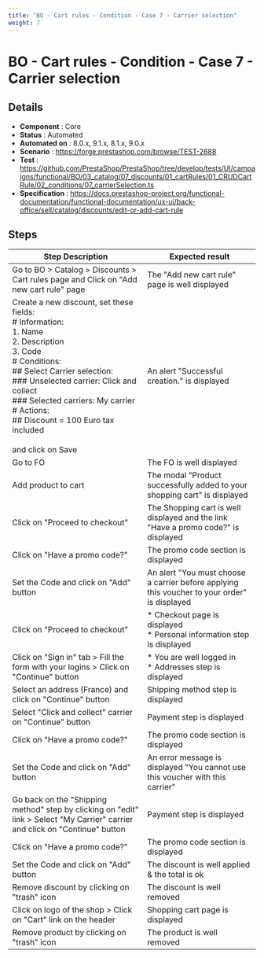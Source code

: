 ```yaml
---
title: "BO - Cart rules - Condition - Case 7 - Carrier selection"
weight: 7
---
```


# BO - Cart rules - Condition - Case 7 - Carrier selection
## Details
* **Component** : Core
* **Status** : Automated
* **Automated on** : 8.0.x, 9.1.x, 8.1.x, 9.0.x
* **Scenario** : https://forge.prestashop.com/browse/TEST-2688
* **Test** : https://github.com/PrestaShop/PrestaShop/tree/develop/tests/UI/campaigns/functional/BO/03_catalog/07_discounts/01_cartRules/01_CRUDCartRule/02_conditions/07_carrierSelection.ts
* **Specification** : https://docs.prestashop-project.org/functional-documentation/functional-documentation/ux-ui/back-office/sell/catalog/discounts/edit-or-add-cart-rule

## Steps
| Step Description | Expected result |
| ----- | ----- |
| Go to BO > Catalog > Discounts > Cart rules page and Click on "Add new cart rule" page | The "Add new cart rule" page is well displayed |
| Create a new discount, set these fields:<br> # Information:<br>1. Name<br>2. Description<br>3. Code<br> # Conditions:<br> ## Select Carrier selection:<br> ### Unselected carrier: Click and collect<br> ### Selected carriers: My carrier<br> # Actions:<br> ## Discount = 100 Euro tax included<br><br>and click on Save | An alert "Successful creation." is displayed |
| Go to FO | The FO is well displayed |
| Add product to cart | The modal "Product successfully added to your shopping cart" is displayed |
| Click on "Proceed to checkout" | The Shopping cart is well displayed and the link "Have a promo code?" is displayed |
| Click on "Have a promo code?" | The promo code section is displayed |
| Set the Code and click on "Add" button | An alert "You must choose a carrier before applying this voucher to your order" is displayed |
| Click on "Proceed to checkout" | * Checkout page is displayed<br> * Personal information step is displayed |
| Click on "Sign in" tab > Fill the form with your logins > Click on "Continue" button | * You are well logged in<br> * Addresses step is displayed |
| Select an address (France) and click on "Continue" button | Shipping method step is displayed |
| Select "Click and collect" carrier on "Continue" button | Payment step is displayed |
| Click on "Have a promo code?" | The promo code section is displayed |
| Set the Code and click on "Add" button | An error message is displayed "You cannot use this voucher with this carrier" |
| Go back on the "Shipping method" step by clicking on "edit" link > Select "My Carrier" carrier and click on "Continue" button | Payment step is displayed |
| Click on "Have a promo code?" | The promo code section is displayed |
| Set the Code and click on "Add" button | The discount is well applied & the total is ok |
| Remove discount by clicking on "trash" icon | The discount is well removed |
| Click on logo of the shop > Click on "Cart" link on the header | Shopping cart page is displayed |
| Remove product by clicking on "trash" icon | The product is well removed |

